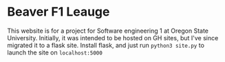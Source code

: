 # Beaver F1 Leauge

This website is for a project for Software engineering 1 at Oregon State University. Initially, it was intended to be hosted on GH sites, but I've since migrated it to a flask site. Install flask, and just run `python3 site.py` to launch the site on `localhost:5000`